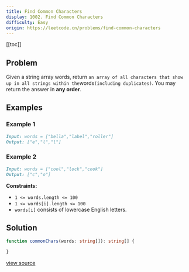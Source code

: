 ```yaml
---
title: Find Common Characters
display: 1002. Find Common Characters
difficulty: Easy
origin: https://leetcode.cn/problems/find-common-characters
---
```


[[toc]]

## Problem

Given a string array words, return `an array of all characters that show up in all strings within the`words`(including duplicates)`. You may return the answer in **any order**.

## Examples

### Example 1

```md
Input: words = ["bella","label","roller"]
Output: ["e","l","l"]
```

### Example 2

```md
Input: words = ["cool","lock","cook"]
Output: ["c","o"]
```

**Constraints:**

- `1 <= words.length <= 100`
- `1 <= words[i].length <= 100`
- `words[i]` consists of lowercase English letters.

## Solution

```ts
function commonChars(words: string[]): string[] {

}
```

[view source](https://leetcode.cn/problems/find-common-characters)
